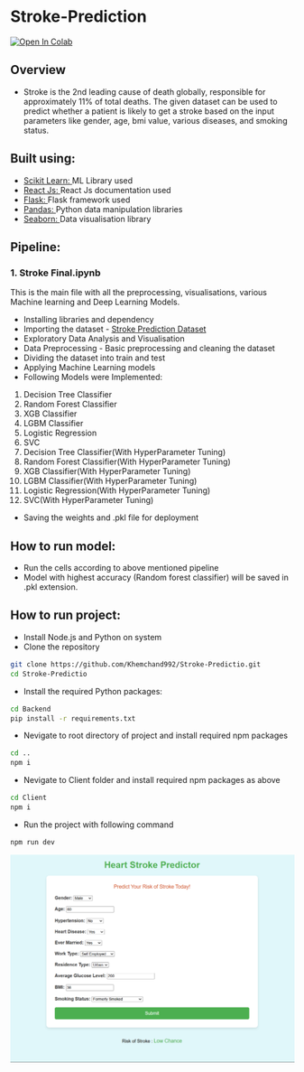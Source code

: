 # Stroke-Prediction 
[![Open In Colab](https://colab.research.google.com/assets/colab-badge.svg)](https://colab.research.google.com/drive/1B2ageylGg7KOqaDlx0I7oB_mwf_FWBQ-?usp=drive_link)
## Overview
- Stroke is the 2nd leading cause of death globally, responsible for approximately 11% of total deaths. The given dataset can be used to predict whether a patient is likely to get a stroke based on the input parameters like gender, age, bmi value, various diseases, and smoking status.
## Built using:
- [Scikit Learn: ](https://scikit-learn.org/stable/) ML Library used
- [React Js: ](https://developer.mozilla.org/en-US/docs/Learn/Tools_and_testing/Client-side_JavaScript_frameworks/React_getting_started) React Js documentation used
- [Flask: ](https://flask.palletsprojects.com/en/3.0.x/tutorial/) Flask framework used
- [Pandas: ](https://pandas.pydata.org/) Python data manipulation libraries
- [Seaborn: ](https://seaborn.pydata.org/) Data visualisation library
## Pipeline:
### 1. Stroke Final.ipynb
This is the main file with all the preprocessing, visualisations, various Machine learning and Deep Learning Models.
- Installing libraries and dependency
- Importing the dataset - [Stroke Prediction Dataset](https://www.kaggle.com/datasets/fedesoriano/stroke-prediction-dataset) 
- Exploratory Data Analysis and Visualisation
- Data Preprocessing - Basic preprocessing and cleaning the dataset
- Dividing the dataset into train and test
- Applying Machine Learning models
- Following Models were Implemented:
1. Decision Tree Classifier
2. Random Forest Classifier
3. XGB Classifier
4. LGBM Classifier
5. Logistic Regression
6. SVC
7. Decision Tree Classifier(With HyperParameter Tuning)
8. Random Forest Classifier(With HyperParameter Tuning)
9. XGB Classifier(With HyperParameter Tuning)
10. LGBM Classifier(With HyperParameter Tuning)
11. Logistic Regression(With HyperParameter Tuning)
12. SVC(With HyperParameter Tuning)
- Saving the weights and .pkl file for deployment
## How to run model:
- Run the cells according to above mentioned pipeline
- Model with highest accuracy (Random forest classifier) will be saved in .pkl extension.

## How to run project:
- Install Node.js and Python on system
- Clone the repository
```bash
git clone https://github.com/Khemchand992/Stroke-Predictio.git
cd Stroke-Predictio
```
- Install the required Python packages:
```bash
cd Backend
pip install -r requirements.txt
```
- Nevigate to root directory of project and install required npm packages
```bash
cd ..
npm i
```
- Nevigate to Client folder and install required npm packages as above
```bash
cd Client
npm i
```
- Run the project with following command
```bash
npm run dev
```
![alt text](image.png)
